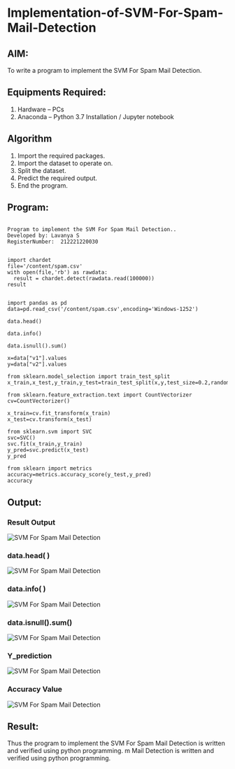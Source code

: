 # Implementation-of-SVM-For-Spam-Mail-Detection

## AIM:
To write a program to implement the SVM For Spam Mail Detection.

## Equipments Required:
1. Hardware – PCs
2. Anaconda – Python 3.7 Installation / Jupyter notebook

## Algorithm
1. Import the required packages.
2. Import the dataset to operate on.
3. Split the dataset.
4. Predict the required output.
5. End the program.
 

## Program:
```

Program to implement the SVM For Spam Mail Detection..
Developed by: Lavanya S
RegisterNumber:  212221220030


import chardet
file='/content/spam.csv'
with open(file,'rb') as rawdata:
  result = chardet.detect(rawdata.read(100000))
result


import pandas as pd
data=pd.read_csv('/content/spam.csv',encoding='Windows-1252')

data.head()

data.info()

data.isnull().sum()

x=data["v1"].values
y=data["v2"].values

from sklearn.model_selection import train_test_split
x_train,x_test,y_train,y_test=train_test_split(x,y,test_size=0.2,random_state=0)

from sklearn.feature_extraction.text import CountVectorizer
cv=CountVectorizer()

x_train=cv.fit_transform(x_train)
x_test=cv.transform(x_test)

from sklearn.svm import SVC
svc=SVC()
svc.fit(x_train,y_train)
y_pred=svc.predict(x_test)
y_pred

from sklearn import metrics
accuracy=metrics.accuracy_score(y_test,y_pred)
accuracy

```


## Output:

### Result Output
![SVM For Spam Mail Detection](ml901.png)

### data.head( )
![SVM For Spam Mail Detection](ml902.png)

### data.info( )
![SVM For Spam Mail Detection](ml903.png)

### data.isnull().sum()
![SVM For Spam Mail Detection](ml904.png)

### Y_prediction
![SVM For Spam Mail Detection](ml905.png)

### Accuracy Value
![SVM For Spam Mail Detection](ml906.png)



## Result:
Thus the program to implement the SVM For Spam Mail Detection is written and verified using python programming.
m Mail Detection is written and verified using python programming.
